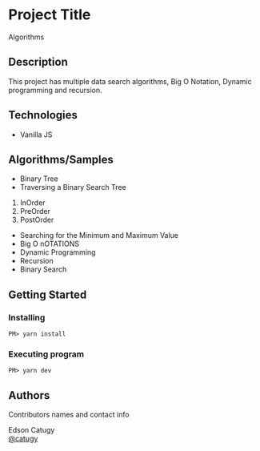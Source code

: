 
# Project Title

Algorithms

## Description

This project has multiple data search algorithms, Big O Notation, Dynamic programming and recursion.

## Technologies
* Vanilla JS 

## Algorithms/Samples
* Binary Tree
* Traversing a Binary Search Tree
1. InOrder
2. PreOrder
3. PostOrder
*  Searching for the Minimum and Maximum Value
* Big O nOTATIONS
* Dynamic Programming
* Recursion
* Binary Search

## Getting Started

### Installing

```
PM> yarn install
```

### Executing program

```
PM> yarn dev
```

## Authors

Contributors names and contact info

Edson Catugy  
[@catugy](www.linkedin.com/in/catugy)




